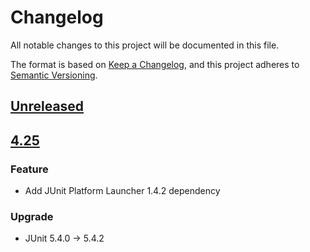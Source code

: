 # Changelog
All notable changes to this project will be documented in this file.

The format is based on [Keep a Changelog](https://keepachangelog.com/en/1.0.0/),
and this project adheres to [Semantic Versioning](https://semver.org/spec/v2.0.0.html).

## [Unreleased]
## [4.25]
### Feature

- Add JUnit Platform Launcher 1.4.2 dependency

### Upgrade

- JUnit 5.4.0 -> 5.4.2

[Unreleased]: https://github.com/ihmcrobotics/ihmc-ci/compare/4.25...HEAD
[4.25]: https://github.com/ihmcrobotics/ihmc-ci/releases/tag/4.25